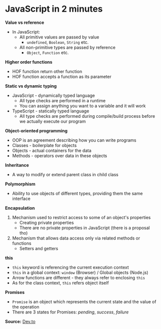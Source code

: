 # JavaScript in 2 minutes

**Value vs reference**

- In JavaScript:
	- All primitive values are passed by value
		- `undefined`, `Boolean`, `String` etc.
	- All non-primitive types are passed by reference
		- `Object`, `Function` etc.

**Higher order functions**

- HOF function return other function
- HOF function accepts a function as its parameter

**Static vs dynamic typing**

- JavaScript - dynamically typed language
	- All type checks are performed in a runtime
	- You can assign anything you want to a variable and it will work
- TypeScript - statically typed language
	- All type checks are performed during compile/build process before we actually execute our program

**Object-oriented programming**

- OOP is an agreement describing how you can write programs
- Classes - boilerplate for objects
- Objects - actual containers for the data
- Methods - operators over data in these objects

**Inheritance**

- A way to modify or extend parent class in child class

**Polymorphism**

- Ability to use objects of different types, providing them the same interface

**Encapsulation**

1. Mechanism used to restrict access to some of an object's properties
	- Creating private properties
	- There are no private properties in JavaScript (there is a proposal tho)
2. Mechanism that allows data access only via related methods or functions
	- Setters and getters

**this**

- `this` keyword is referencing the current execution context
- `this` in a global context: `window` (Browser) / Global objects (Node.js)
- Arrow functions are different - they always refer to enclosing `this`
- As for the class context, `this` refers object itself

**Promises**

- `Promise` is an object which represents the current state and the value of the operation
- There are 3 states for Promises: *pending*, *success*, *failure*

**Source:** [Dev.to](https://dev.to/)
